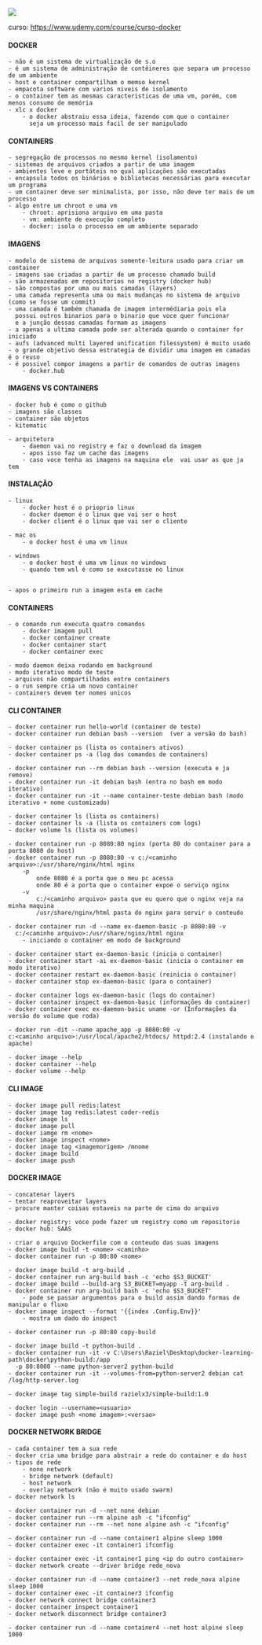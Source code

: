 
<img src="...">

curso: https://www.udemy.com/course/curso-docker

#### DOCKER
    - não é um sistema de virtualização de s.o
    - é um sistema de administração de contêineres que separa um processo de um ambiente
    - host e container compartilham o memso kernel
    - empacota software com varios niveis de isolamento
    - o container tem as mesmas caracteristicas de uma vm, porém, com menos consumo de memória
    - xlc x docker
        - o docker abstraiu essa ideia, fazendo com que o container 
          seja um processo mais facil de ser manipulado

#### CONTAINERS

    - segregação de processos no mesmo kernel (isolamento)
    - sistemas de arquivos criados a partir de uma imagem
    - ambientes leve e portáteis no qual aplicações são executadas
    - encapsula todos os binários e bibliotecas necessárias para executar um programa
    - um container deve ser minimalista, por isso, não deve ter mais de um processo
    - algo entre um chroot e uma vm
        - chroot: aprisiona arquivo em uma pasta
        - vm: ambiente de execução completo
        - docker: isola o processo em um ambiente separado

#### IMAGENS

    - modelo de sistema de arquivos somente-leitura usado para criar um container
    - imagens sao criadas a partir de um processo chamado build
    - são armazenadas em repositorios no registry (docker hub)
    - são compostas por uma ou mais camadas (layers)
    - uma camada representa uma ou mais mudanças no sistema de arquivo (como se fosse um commit)
    - uma camada é também chamada de imagem intermédiaria pois ela 
      possui outros binarios para o binario que voce quer funcionar
      e a junção dessas camadas formam as imagens
    - a apenas a ultima camada pode ser alterada quando o container for iniciado
    - aufs (advanced multi layered unification filessystem) é muito usado
    - o grande objetivo dessa estrategia de dividir uma imagem em camadas é o reuso
    - é possivel compor imagens a partir de comandos de outras imagens
        - docker.hub

#### IMAGENS VS CONTAINERS

    - docker hub é como o github
    - imagens são classes
    - container são objetos
    - kitematic

    - arquitetura
        - daemon vai no registry e faz o download da imagem
        - apos isso faz um cache das imagens
        - caso voce tenha as imagens na maquina ele  vai usar as que ja tem
            
#### INSTALAÇÃO

    - linux
        - docker host é o prioprio linux
        - docker daemon é o linux que vai ser o host
        - docker client é o linux que vai ser o cliente

    - mac os
        - o docker host é uma vm linux

    - windows
        - o docker host é uma vm linux no windows
        - quando tem wsl é como se executasse no linux


    - apos o primeiro run a imagem esta em cache

#### CONTAINERS

    - o comando run executa quatro comandos
        - docker imagem pull
        - docker container create
        - docker container start
        - docker container exec

    - modo daemon deixa rodando em background
    - modo iterativo modo de teste
    - arquivos não compartilhados entre containers
    - o run sempre cria um novo container
    - containers devem ter nomes unicos

#### CLI CONTAINER

    - docker container run hello-world (container de teste)
    - docker container run debian bash --version  (ver a versão do bash)

    - docker container ps (lista os containers ativos)
    - docker container ps -a (log dos comandos de containers)

    - docker container run --rm debian bash --version (executa e ja remove)
    - docker container run -it debian bash (entra no bash em modo iterativo)
    - docker container run -it --name container-teste debian bash (modo iterativo + nome customizado)

    - docker container ls (lista os containers)
    - docker container ls -a (lista os containers com logs)
    - docker volume ls (lista os volumes)

    - docker container run -p 8080:80 nginx (porta 80 do container para a porta 8080 do host)
    - docker container run -p 8080:80 -v c:/<caminho arquivo>:/usr/share/nginx/html nginx
        -p
            onde 8080 é a porta que o meu pc acessa
            onde 80 é a porta que o container expoe o serviço nginx
        -v
            c:/<caminho arquivo> pasta que eu quero que o nginx veja na minha maquina
            /usr/share/nginx/html pasta do nginx para servir o conteudo
    
    - docker container run -d --name ex-daemon-basic -p 8080:80 -v 
      c:/<caminho arquivo>:/usr/share/nginx/html nginx
        - iniciando o container em modo de background
    
    - docker container start ex-daemon-basic (inicia o container)
    - docker container start -ai ex-daemon-basic (inicia o container em modo iterativo)
    - docker container restart ex-daemon-basic (reinicia o container)
    - docker container stop ex-daemon-basic (para o container)

    - docker container logs ex-daemon-basic (logs do container)
    - docker container inspect ex-daemon-basic (informações do container)
    - docker container exec ex-daemon-basic uname -or (Informações da versão do volume que roda)

    - docker run -dit --name apache_app -p 8080:80 -v 
    c:<caminho arquivo>:/usr/local/apache2/htdocs/ httpd:2.4 (instalando o apache)

    - docker image --help
    - docker container --help
    - docker volume --help

#### CLI IMAGE

    - docker image pull redis:latest
    - docker image tag redis:latest coder-redis
    - docker image ls
    - docker image pull
    - docker iamge rm <nome>
    - docker image inspect <nome>
    - docker image tag <imagemorigem> /mnome
    - docker image build
    - docker image push

#### DOCKER IMAGE

    - concatenar layers
    - tentar reaproveitar layers
    - procure manter coisas estaveis na parte de cima do arquivo

    - docker registry: voce pode fazer um registry como um repositorio
    - docker hub: SAAS

    - criar o arquivo Dockerfile com o conteudo das suas imagens
    - docker image build -t <nome> <caminho>
    - docker container run -p 80:80 <nome>

    - docker image build -t arg-build .
    - docker container run arg-build bash -c 'echo $S3_BUCKET'
    - docker image build --build-arg S3_BUCKET=myapp -t arg-build .
    - docker container run arg-build bash -c 'echo $S3_BUCKET'
        - pode se passar argumentos para o build assim dando formas de manipular o fluxo
    - docker image inspect --format '{{index .Config.Env}}'
        - mostra um dado do inspect

    - docker container run -p 80:80 copy-build

    - docker image build -t python-build .
    - docker container run -it -v C:\Users\Raziel\Desktop\docker-learning-path\docker\python-build:/app 
      -p 80:8000 --name python-server2 python-build
    - docker container run -it --volumes-from=python-server2 debian cat /log/http-server.log

    - docker image tag simple-build razielx3/simple-build:1.0

    - docker login --username=<usuario>
    - docker image push <nome imagem>:<versao>

#### DOCKER NETWORK BRIDGE

    - cada container tem a sua rede
    - docker cria uma bridge para abstrair a rede do container e do host
    - tipos de rede
        - none network
        - bridge network (default)
        - host network
        - overlay network (não é muito usado swarm)
    - docker network ls

    - docker container run -d --net none debian
    - docker container run --rm alpine ash -c "ifconfig"
    - docker container run --rm --net none alpine ash -c "ifconfig"

    - docker container run -d --name container1 alpine sleep 1000
    - docker container exec -it container1 ifconfig

    - docker container exec -it container1 ping <ip do outro container>
    - docker network create --driver bridge rede_nova

    - docker container run -d --name container3 --net rede_nova alpine sleep 1000
    - docker container exec -it container3 ifconfig
    - docker network connect bridge container3
    - docker container inspect container1
    - docker network disconnect bridge container3

    - docker container run -d --name container4 --net host alpine sleep 1000